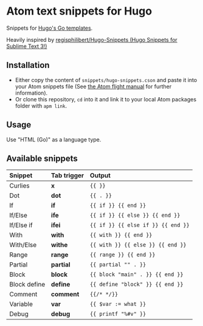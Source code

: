 # Atom text snippets for Hugo

Snippets for [Hugo's Go templates](https://gohugo.io/templates/introduction/).

Heavily inspired by [regisphilibert/Hugo-Snippets (Hugo Snippets for Sublime Text 3!)](https://github.com/regisphilibert/Hugo-Snippets)

## Installation

* Either copy the content of `snippets/hugo-snippets.cson` and paste it into your Atom snippets file (See [the Atom flight manual](https://flight-manual.atom.io/using-atom/sections/snippets/#creating-your-own-snippets) for further information).
* Or clone this repository, `cd` into it and link it to your local Atom packages folder with `apm link`.

## Usage

Use "HTML (Go)" as a language type.

## Available snippets

| Snippet      | Tab trigger | Output                             |
| :----------- | :---------- | :--------------------------------- |
| Curlies      | **x**       | `{{ }}`                            |
| Dot          | **dot**     | `{{ . }}`                          |
| If           | **if**      | `{{ if }} {{ end }}`               |
| If/Else      | **ife**     | `{{ if }} {{ else }} {{ end }}`    |
| If/Else if   | **ifei**    | `{{ if }} {{ else if }} {{ end }}` |
| With         | **with**    | `{{ with }} {{ end }}`             |
| With/Else    | **withe**   | `{{ with }} {{ else }} {{ end }}`  |
| Range        | **range**   | `{{ range }} {{ end }}`            |
| Partial      | **partial** | `{{ partial "" . }}`               |
| Block        | **block**   | `{{ block "main" . }} {{ end }}`   |
| Block define | **define**  | `{{ define "block" }} {{ end }}`   |
| Comment      | **comment** | `{{/* */}}`                        |
| Variable     | **var**     | `{{ $var := what }}`               |
| Debug        | **debug**   | `{{ printf "%#v" }}`               |
